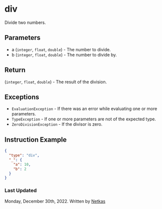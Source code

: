 # div

Divide two numbers.

## Parameters

* a (`integer`, `float`, `double`) - The number to divide.
* b (`integer`, `float`, `double`) - The number to divide by.

## Return

(`integer`, `float`, `double`) - The result of the division.

## Exceptions

* `EvaluationException` - If there was an error while evaluating one or more parameters.
* `TypeException` - If one or more parameters are not of the expected type.
* `ZeroDivisionException` - If the divisor is zero.

## Instruction Example

```json
{
  "type": "div",
  "_": {
    "a": 10,
    "b": 2
  }
}
```

### Last Updated

Monday, December 30th, 2022.
Written by [Netkas](https://git.n64.cc/netkas)